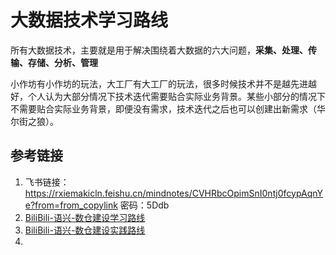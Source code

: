 # 大数据技术学习路线



所有大数据技术，主要就是用于解决围绕着大数据的六大问题，**采集、处理、传输、存储、分析、管理**


小作坊有小作坊的玩法，大工厂有大工厂的玩法，很多时候技术并不是越先进越好，个人认为大部分情况下技术迭代需要贴合实际业务背景。某些小部分的情况下不需要贴合实际业务背景，即便没有需求，技术迭代之后也可以创建出新需求（华尔街之狼）。


## 参考链接
1. 飞书链接： https://rxiemakicln.feishu.cn/mindnotes/CVHRbcOpimSnI0ntj0fcypAqnYe?from=from_copylink   密码：5Ddb
2. [BiliBili-语兴-数仓建设学习路线](https://space.bilibili.com/405479587/channel/collectiondetail?sid=995312&ctype=0)
3. [BiliBili-语兴-数仓建设实践路线](https://space.bilibili.com/405479587/channel/collectiondetail?sid=1191377&ctype=0)
4. 